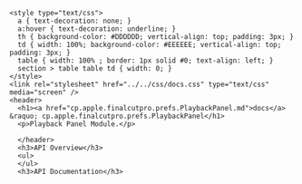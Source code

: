     <style type="text/css">
      a { text-decoration: none; }
      a:hover { text-decoration: underline; }
      th { background-color: #DDDDDD; vertical-align: top; padding: 3px; }
      td { width: 100%; background-color: #EEEEEE; vertical-align: top; padding: 3px; }
      table { width: 100% ; border: 1px solid #0; text-align: left; }
      section > table table td { width: 0; }
    </style>
    <link rel="stylesheet" href="../../css/docs.css" type="text/css" media="screen" />
    <header>
      <h1><a href="cp.apple.finalcutpro.prefs.PlaybackPanel.md">docs</a> &raquo; cp.apple.finalcutpro.prefs.PlaybackPanel</h1>
      <p>Playback Panel Module.</p>

      </header>
      <h3>API Overview</h3>
      <ul>
      </ul>
      <h3>API Documentation</h3>
